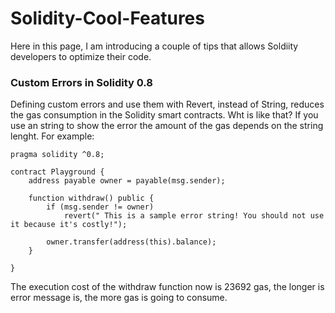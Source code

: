 # Solidity-Cool-Features
Here in this page, I am introducing a couple of tips that allows Soldiity developers to optimize their code.


### Custom Errors in Solidity 0.8
Defining custom errors and use them with Revert, instead of String, reduces the gas consumption in the Solidity smart contracts.
Wht is like that?
If you use an string to show the error the amount of the gas depends on the string lenght. For example:


```
pragma solidity ^0.8;

contract Playground {
    address payable owner = payable(msg.sender);

    function withdraw() public {
        if (msg.sender != owner)
            revert(" This is a sample error string! You should not use it because it's costly!");

        owner.transfer(address(this).balance);
    }

}
````
 The execution cost of the withdraw function now is 23692 gas, the longer is error message is, the more gas is going to consume.
